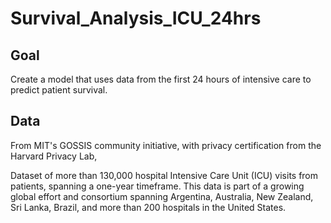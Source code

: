 # Survival_Analysis_ICU_24hrs

## Goal
Create a model that uses data from the first 24 hours of intensive care to predict patient survival. 


## Data
From MIT's GOSSIS community initiative, with privacy certification from the Harvard Privacy Lab, 

Dataset of more than 130,000 hospital Intensive Care Unit (ICU) visits from patients, spanning a one-year timeframe. 
This data is part of a growing global effort and consortium spanning Argentina, Australia, New Zealand, Sri Lanka, Brazil, and more than 200 hospitals in the United States.
